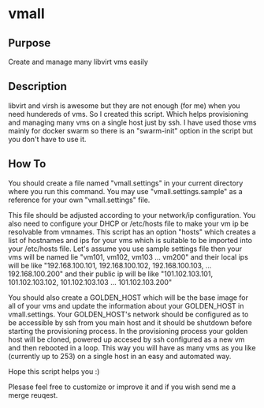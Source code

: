 # vmall

## Purpose

Create and manage many libvirt vms easily

## Description

libvirt and virsh is awesome but they are not enough (for me) when you need hundereds of vms. So I created this script. Which helps provisioning and managing many vms on a single host just by ssh. I have used those vms mainly for docker swarm so there is an "swarm-init" option in the script but you don't have to use it.

## How To

You should create a file named "vmall.settings" in your current directory where you run this command. You may use "vmall.settings.sample" as a reference for your own "vmall.settings" file. 

This file should be adjusted according to your network/ip configuration. You also need to configure your DHCP or /etc/hosts file to make your vm ip be resolvable from vmnames. This script has an option "hosts" which creates a list of hostnames and ips for your vms which is suitable to be imported into your /etc/hosts file. Let's assume you use sample settings file then your vms will be named lie "vm101, vm102, vm103 ... vm200" and their local ips will be like "192.168.100.101, 192.168.100.102, 192.168.100.103, ... 192.168.100.200" and their public ip will be like "101.102.103.101, 101.102.103.102, 101.102.103.103 ... 101.102.103.200"

You should also create a GOLDEN_HOST which will be the base image for all of your vms and update the information about your GOLDEN_HOST in vmall.settings. Your GOLDEN_HOST's network should be configured as to be accessible by ssh from you main host and it should be shutdown before starting the provisioning process. In the provisioning process your golden host will be cloned, powered up accesed by ssh configured as a new vm and then rebooted in a loop. This way you will have as many vms as you like (currently up to 253) on a single host in an easy and automated way.

Hope this script helps you :)

Plesase feel free to customize or improve it and if you wish send me a merge reuqest.